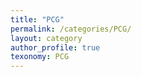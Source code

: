 ```yaml
---
title: "PCG"
permalink: /categories/PCG/
layout: category
author_profile: true
texonomy: PCG
---
```

